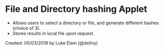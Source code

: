 # File and Directory hashing Applet

- Allows users to select a directory or file, and generate different hashes (choice of 3).
- Stores results in local file upon request.

Created: 05/03/2019 by Luke Elam (@dstlny)
